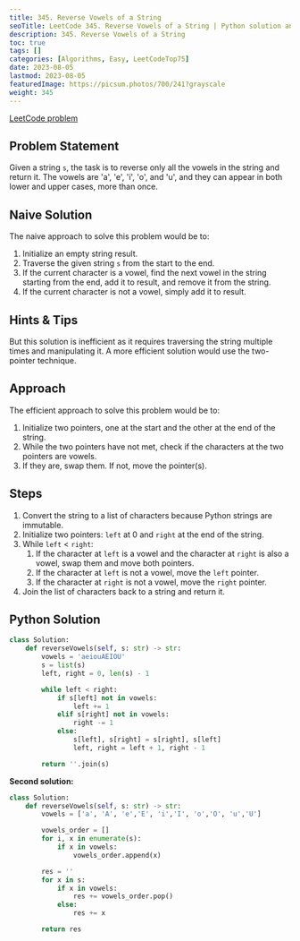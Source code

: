 ```yaml
---
title: 345. Reverse Vowels of a String
seoTitle: LeetCode 345. Reverse Vowels of a String | Python solution and explanation
description: 345. Reverse Vowels of a String
toc: true
tags: []
categories: [Algorithms, Easy, LeetCodeTop75]
date: 2023-08-05
lastmod: 2023-08-05
featuredImage: https://picsum.photos/700/241?grayscale
weight: 345
---
```


[LeetCode problem](https://leetcode.com/problems/reverse-vowels-of-a-string/)

## Problem Statement

Given a string `s`, the task is to reverse only all the vowels in the string and return it. The vowels are 'a', 'e', 'i', 'o', and 'u', and they can appear in both lower and upper cases, more than once.

## Naive Solution

The naive approach to solve this problem would be to:

1. Initialize an empty string result.
2. Traverse the given string `s` from the start to the end.
3. If the current character is a vowel, find the next vowel in the string starting from the end, add it to result, and remove it from the string.
4. If the current character is not a vowel, simply add it to result.

## Hints & Tips

But this solution is inefficient as it requires traversing the string multiple times and manipulating it. A more efficient solution would use the two-pointer technique.

## Approach

The efficient approach to solve this problem would be to:

1. Initialize two pointers, one at the start and the other at the end of the string.
2. While the two pointers have not met, check if the characters at the two pointers are vowels.
3. If they are, swap them. If not, move the pointer(s).

## Steps

1. Convert the string to a list of characters because Python strings are immutable.
2. Initialize two pointers: `left` at 0 and `right` at the end of the string.
3. While `left` < `right`:
    1. If the character at `left` is a vowel and the character at `right` is also a vowel, swap them and move both pointers.
    2. If the character at `left` is not a vowel, move the `left` pointer.
    3. If the character at `right` is not a vowel, move the `right` pointer.
4. Join the list of characters back to a string and return it.

## Python Solution

```python
class Solution:
    def reverseVowels(self, s: str) -> str:
        vowels = 'aeiouAEIOU'
        s = list(s)
        left, right = 0, len(s) - 1

        while left < right:
            if s[left] not in vowels:
                left += 1
            elif s[right] not in vowels:
                right -= 1
            else:
                s[left], s[right] = s[right], s[left]
                left, right = left + 1, right - 1

        return ''.join(s)
```

**Second solution:**

```python
class Solution:
    def reverseVowels(self, s: str) -> str:
        vowels = ['a', 'A', 'e','E', 'i','I', 'o','O', 'u','U']

        vowels_order = []
        for i, x in enumerate(s):
            if x in vowels:
                vowels_order.append(x)

        res = ''
        for x in s:
            if x in vowels:
                res += vowels_order.pop()
            else:
                res += x

        return res
```
